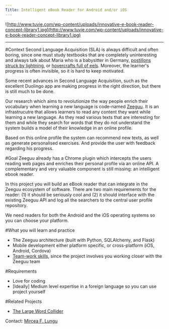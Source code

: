```yaml
---
Title: Intelligent eBook Reader for Android and/or iOS
---
```


![http://www.tuvie.com/wp-content/uploads/innovative-e-book-reader-concept-library1.jpg](http://www.tuvie.com/wp-content/uploads/innovative-e-book-reader-concept-library1.jpg)


---

#Context
Second Language Acquisition (SLA) is always difficult and often boring, since one must study textbooks that are completely uninteresting and always talk about Maria who is a babysitter in Germany, [postillons struck by lightning](http://en.wikipedia.org/wiki/My_postillion_has_been_struck_by_lightning), or [hovercrafts full of eels](https://www.youtube.com/watch?v=akbflkF_1zY). Moreover, the learner's progress is often invisible, so it is hard to keep motivated.

Some recent advances in Second Language Acquisition, such as the excellent Duolingo app are making progress in the right direction, but there is still much to be done.

Our research which aims to revolutionize the way people enrich their vocabulary when learning a new language is code-named [Zeeguu](https://www.zeeguu.unibe.ch/). It is an infrastrucutre that allows learners to read any content they want while learning a new language. As they read various texts that are interesting for them and while they search for words that they do not understand the system builds a model of their knowledge in an online profile. 

Based on this online profile the system can recommend new texts, as well as generate personalised exercises. And provide the user with feedback regarding his progress.

#Goal
Zeeguu already has a Chrome plugin which intercepts the users reading web pages and enriches their personal profile via an online API. A complementary and very valuable component is still missing: an intelligent ebook reader.

In this project you will build an eBook reader that can integrate in the Zeeguu ecosystem of software. There are two main requirements for the reader: (1) it should be seriously cool and (2) it  should interface with the existing Zeeguu API and log all the searchers to the central user profile repository.

We need readers for both the Android and the iOS operating systems so you can choose your platform. 


#What you will learn and practice

-  The Zeeguu architecture (built with Python, SQLAlchemy, and Flask)
-  Mobile development either platform specific, or cross-platform (iOS, Android, Cordova)
-  [Team-work skills](http://losingit65.files.wordpress.com/2014/01/nerd-party.png), since the project involves you working closer with the Zeeguu team

#Requirements

-  Love for coding
-  [Ideally] Medium level expertise in a foreign language so you can use project yourself


#Related Projects

-  [The Large Word Collider](%base_url%/wiki/projects/mastersbachelorsprojects/largewordcollider)


Contact: [Mircea F. Lungu](%base_url%/staff/mircea)
